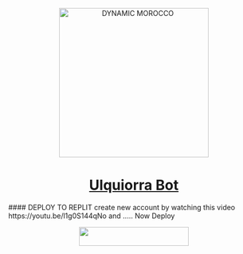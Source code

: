 <p align="center">  
  <a href="https://youtube.com/@noureddineouafy2">
      <img alt="DYNAMIC MOROCCO" height="300" src="https://telegra.ph/Ulquiorra-Bot-05-10">
    <h1 align="center">Ulquiorra Bot</h1>
  </a>
#### DEPLOY TO REPLIT
  create new account by watching this video
  https://youtu.be/l1g0S144qNo
  and .....
Now Deploy
    <br>
<p align="center"><a href="https://repl.it/github/noureddineouafy/dynamic-web-morocco"> <img src="https://img.shields.io/badge/replit%20Deploy-blue?style=for-the-badge&logo=replit" width="220" height="38.45"/></a></p>
